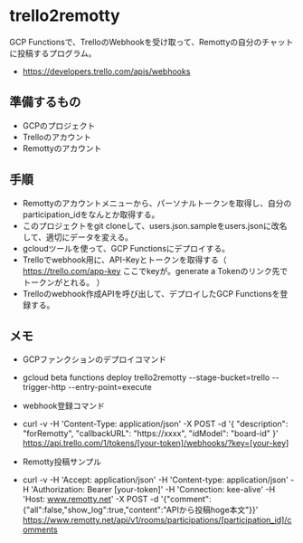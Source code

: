 # trello2remotty

GCP Functionsで、TrelloのWebhookを受け取って、Remottyの自分のチャットに投稿するプログラム。
- https://developers.trello.com/apis/webhooks

## 準備するもの
- GCPのプロジェクト
- Trelloのアカウント
- Remottyのアカウント

## 手順
- Remottyのアカウントメニューから、パーソナルトークンを取得し、自分のparticipation_idをなんとか取得する。
- このプロジェクトをgit cloneして、users.json.sampleをusers.jsonに改名して、適切にデータを変える。
- gcloudツールを使って、GCP Functionsにデプロイする。
- Trelloでwebhook用に、API-Keyとトークンを取得する（ https://trello.com/app-key ここでkeyが。generate a Tokenのリンク先でトークンがとれる。 ）
- Trelloのwebhook作成APIを呼び出して、デプロイしたGCP Functionsを登録する。

## メモ

- GCPファンクションのデプロイコマンド
- gcloud beta functions deploy trello2remotty --stage-bucket=trello --trigger-http --entry-point=execute

- webhook登録コマンド
- curl -v -H 'Content-Type: application/json' -X POST -d '{  "description": "forRemotty", "callbackURL": "https://xxxx", "idModel": "board-id" }' https://api.trello.com/1/tokens/[your-token]/webhooks/?key=[your-key]

- Remotty投稿サンプル
- curl -v -H 'Accept: application/json' -H 'Content-type: application/json' -H 'Authorization: Bearer [your-token]' -H 'Connection: kee-alive' -H 'Host: www.remotty.net' -X POST -d '{"comment":{"all":false,"show_log":true,"content":"APIから投稿hoge本文"}}'  https://www.remotty.net/api/v1/rooms/participations/[participation_id]/comments 

